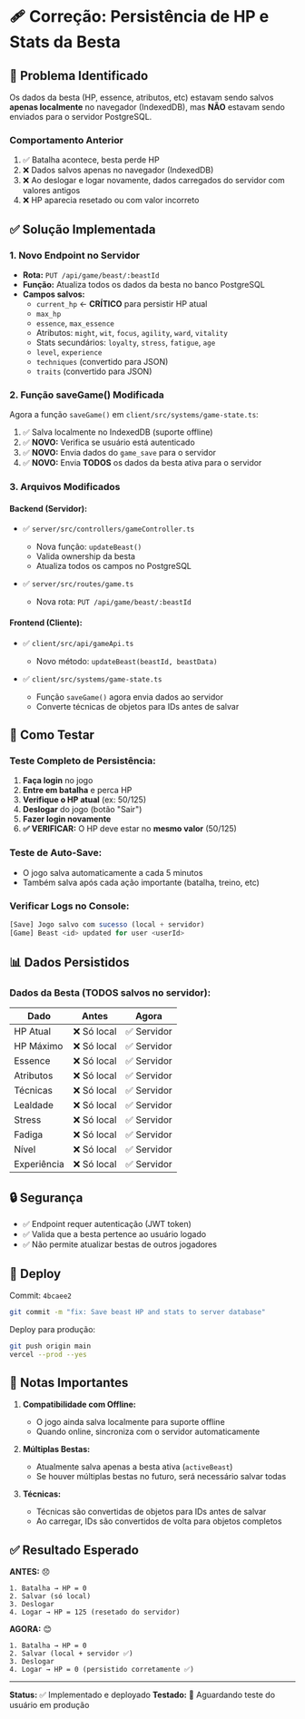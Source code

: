 # 🩹 Correção: Persistência de HP e Stats da Besta

## 🐛 Problema Identificado

Os dados da besta (HP, essence, atributos, etc) estavam sendo salvos **apenas localmente** no navegador (IndexedDB), mas **NÃO** estavam sendo enviados para o servidor PostgreSQL.

### Comportamento Anterior
1. ✅ Batalha acontece, besta perde HP
2. ❌ Dados salvos apenas no navegador (IndexedDB)
3. ❌ Ao deslogar e logar novamente, dados carregados do servidor com valores antigos
4. ❌ HP aparecia resetado ou com valor incorreto

## ✅ Solução Implementada

### 1. **Novo Endpoint no Servidor**
- **Rota:** `PUT /api/game/beast/:beastId`
- **Função:** Atualiza todos os dados da besta no banco PostgreSQL
- **Campos salvos:**
  - `current_hp` ← **CRÍTICO** para persistir HP atual
  - `max_hp`
  - `essence`, `max_essence`
  - Atributos: `might`, `wit`, `focus`, `agility`, `ward`, `vitality`
  - Stats secundários: `loyalty`, `stress`, `fatigue`, `age`
  - `level`, `experience`
  - `techniques` (convertido para JSON)
  - `traits` (convertido para JSON)

### 2. **Função saveGame() Modificada**
Agora a função `saveGame()` em `client/src/systems/game-state.ts`:

1. ✅ Salva localmente no IndexedDB (suporte offline)
2. ✅ **NOVO:** Verifica se usuário está autenticado
3. ✅ **NOVO:** Envia dados do `game_save` para o servidor
4. ✅ **NOVO:** Envia **TODOS** os dados da besta ativa para o servidor

### 3. **Arquivos Modificados**

#### Backend (Servidor):
- ✅ `server/src/controllers/gameController.ts`
  - Nova função: `updateBeast()`
  - Valida ownership da besta
  - Atualiza todos os campos no PostgreSQL
  
- ✅ `server/src/routes/game.ts`
  - Nova rota: `PUT /api/game/beast/:beastId`

#### Frontend (Cliente):
- ✅ `client/src/api/gameApi.ts`
  - Novo método: `updateBeast(beastId, beastData)`
  
- ✅ `client/src/systems/game-state.ts`
  - Função `saveGame()` agora envia dados ao servidor
  - Converte técnicas de objetos para IDs antes de salvar

## 🧪 Como Testar

### Teste Completo de Persistência:
1. **Faça login** no jogo
2. **Entre em batalha** e perca HP
3. **Verifique o HP atual** (ex: 50/125)
4. **Deslogar** do jogo (botão "Sair")
5. **Fazer login novamente**
6. **✅ VERIFICAR:** O HP deve estar no **mesmo valor** (50/125)

### Teste de Auto-Save:
- O jogo salva automaticamente a cada 5 minutos
- Também salva após cada ação importante (batalha, treino, etc)

### Verificar Logs no Console:
```javascript
[Save] Jogo salvo com sucesso (local + servidor)
[Game] Beast <id> updated for user <userId>
```

## 📊 Dados Persistidos

### Dados da Besta (TODOS salvos no servidor):
| Dado | Antes | Agora |
|------|-------|-------|
| HP Atual | ❌ Só local | ✅ Servidor |
| HP Máximo | ❌ Só local | ✅ Servidor |
| Essence | ❌ Só local | ✅ Servidor |
| Atributos | ❌ Só local | ✅ Servidor |
| Técnicas | ❌ Só local | ✅ Servidor |
| Lealdade | ❌ Só local | ✅ Servidor |
| Stress | ❌ Só local | ✅ Servidor |
| Fadiga | ❌ Só local | ✅ Servidor |
| Nível | ❌ Só local | ✅ Servidor |
| Experiência | ❌ Só local | ✅ Servidor |

## 🔒 Segurança

- ✅ Endpoint requer autenticação (JWT token)
- ✅ Valida que a besta pertence ao usuário logado
- ✅ Não permite atualizar bestas de outros jogadores

## 🚀 Deploy

Commit: `4bcaee2`
```bash
git commit -m "fix: Save beast HP and stats to server database"
```

Deploy para produção:
```bash
git push origin main
vercel --prod --yes
```

## 📝 Notas Importantes

1. **Compatibilidade com Offline:**
   - O jogo ainda salva localmente para suporte offline
   - Quando online, sincroniza com o servidor automaticamente

2. **Múltiplas Bestas:**
   - Atualmente salva apenas a besta ativa (`activeBeast`)
   - Se houver múltiplas bestas no futuro, será necessário salvar todas

3. **Técnicas:**
   - Técnicas são convertidas de objetos para IDs antes de salvar
   - Ao carregar, IDs são convertidos de volta para objetos completos

## ✅ Resultado Esperado

**ANTES:** 😞
```
1. Batalha → HP = 0
2. Salvar (só local)
3. Deslogar
4. Logar → HP = 125 (resetado do servidor)
```

**AGORA:** 😊
```
1. Batalha → HP = 0
2. Salvar (local + servidor ✅)
3. Deslogar
4. Logar → HP = 0 (persistido corretamente ✅)
```

---

**Status:** ✅ Implementado e deployado
**Testado:** 🔄 Aguardando teste do usuário em produção

